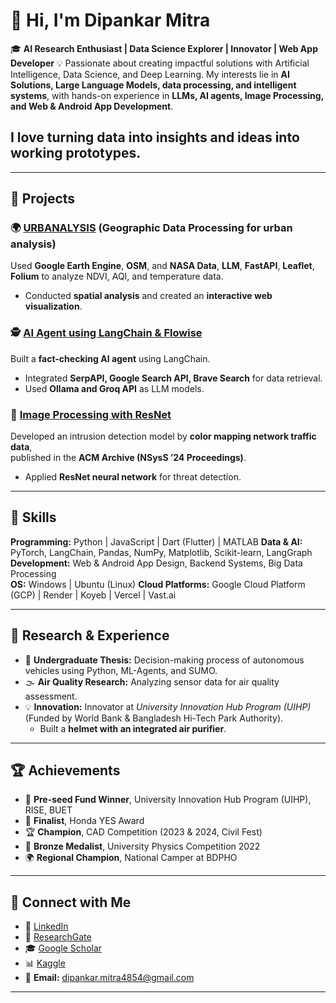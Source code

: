 # 👋 Hi, I'm Dipankar Mitra

🎓 **AI Research Enthusiast | Data Science Explorer | Innovator | Web App Developer**
💡 Passionate about creating impactful solutions with Artificial Intelligence, Data Science, and Deep Learning. My interests lie in **AI Solutions, Large Language Models, data processing, and intelligent systems**, with hands-on experience in **LLMs, AI agents, Image Processing, and Web & Android App Development**.

I love turning data into insights and ideas into working prototypes.
---


---

## 🚀 Projects

### 🌍 [URBANALYSIS](https://github.com/IamDipankar/nasa-space-app-web) (Geographic Data Processing for urban analysis)
Used **Google Earth Engine**, **OSM**, and **NASA Data**, **LLM**, **FastAPI**, **Leaflet**, **Folium** to analyze NDVI, AQI, and temperature data.  
- Conducted **spatial analysis** and created an **interactive web visualization**.

### 🕵️ [AI Agent using LangChain & Flowise](https://prakash-ai-w9lz.vercel.app/)
Built a **fact-checking AI agent** using LangChain.  
- Integrated **SerpAPI, Google Search API, Brave Search** for data retrieval.  
- Used **Ollama and Groq API** as LLM models.

### 🧬 [Image Processing with ResNet](https://dl.acm.org/doi/10.1145/3704522.3704541)
Developed an intrusion detection model by **color mapping network traffic data**,  
published in the **ACM Archive (NSysS ’24 Proceedings)**.  
- Applied **ResNet neural network** for threat detection.

---

## 🧩 Skills

**Programming:** Python | JavaScript | Dart (Flutter) | MATLAB 
**Data & AI:** PyTorch, LangChain, Pandas, NumPy, Matplotlib, Scikit-learn, LangGraph 
**Development:** Web & Android App Design, Backend Systems, Big Data Processing  
**OS:** Windows | Ubuntu (Linux)
**Cloud Platforms:** Google Cloud Platform (GCP) | Render | Koyeb | Vercel | Vast.ai

---

## 🧪 Research & Experience

- 🔬 **Undergraduate Thesis:** Decision-making process of autonomous vehicles using Python, ML-Agents, and SUMO.  
- 🌫️ **Air Quality Research:** Analyzing sensor data for air quality assessment.  
- 💡 **Innovation:** Innovator at *University Innovation Hub Program (UIHP)* (Funded by World Bank & Bangladesh Hi-Tech Park Authority).  
  - Built a **helmet with an integrated air purifier**.

---

## 🏆 Achievements

- 🥇 **Pre-seed Fund Winner**, University Innovation Hub Program (UIHP), RISE, BUET  
- 🏅 **Finalist**, Honda YES Award  
- 🏆 **Champion**, CAD Competition (2023 & 2024, Civil Fest)  
- 🥉 **Bronze Medalist**, University Physics Competition 2022  
- 🌍 **Regional Champion**, National Camper at BDPHO

---

## 🔗 Connect with Me

- 📘 [LinkedIn](https://www.linkedin.com/in/dipankarmitra)  
- 🧠 [ResearchGate](https://www.researchgate.net/profile/Dipankar-Mitra-3)  
- 🎓 [Google Scholar](https://scholar.google.com/citations?user=THwLriwAAAAJ&hl=en&authuser=1)  
- 📊 [Kaggle](https://www.kaggle.com/dipankarthekohda)
- 💌 **Email:** dipankar.mitra4854@gmail.com  

---
